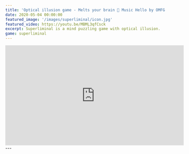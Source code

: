 ```yaml
---
title: 'Optical illusion game - Melts your brain 🙈 Music Hello by OMFG'
date: 2020-05-04 00:00:00
featured_image: '/images/superliminal/icon.jpg'
featured_video: https://youtu.be/MBML3qfCsck
excerpt: Superliminal is a mind puzzling game with optical illusion.
game: superliminal
---
```

<iframe width="560" height="315" src="https://youtu.be/l3RDLoP1XAo" frameborder="0" allow="accelerometer; autoplay; encrypted-media; gyroscope; picture-in-picture" allowfullscreen></iframe>
---
